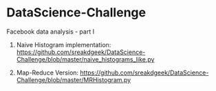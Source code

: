 DataScience-Challenge
=====================

Facebook data analysis - part I

1) Naive Histogram implementation:
 https://github.com/sreakdgeek/DataScience-Challenge/blob/master/naive_histograms_like.py

2) Map-Reduce Version:
https://github.com/sreakdgeek/DataScience-Challenge/blob/master/MRHistogram.py

